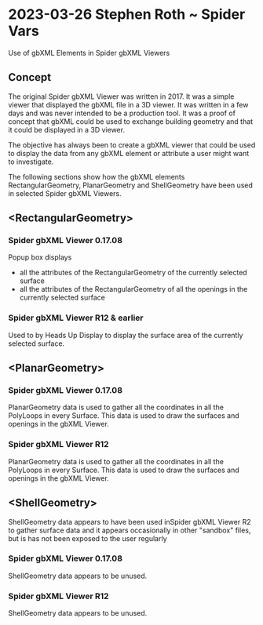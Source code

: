 # 2023-03-26 Stephen Roth ~  Spider Vars

Use of gbXML Elements in Spider gbXML Viewers

## Concept

The original Spider gbXML Viewer was written in 2017. It was a simple viewer that displayed the gbXML file in a 3D viewer. It was written in a few days and was never intended to be a production tool. It was a proof of concept that gbXML could be used to exchange building geometry and that it could be displayed in a 3D viewer.

The objective has always been to create a gbXML viewer that could be used to display the data from any gbXML element or attribute a user might want to investigate.

The following sections show how the gbXML elements RectangularGeometry, PlanarGeometry and ShellGeometry have been used in selected Spider gbXML Viewers.


## \<RectangularGeometry>

### Spider gbXML Viewer 0.17.08

Popup box displays
* all the attributes of the RectangularGeometry of the currently selected surface
* all the attributes of the RectangularGeometry of all the openings in the currently selected surface

### Spider gbXML Viewer R12 & earlier

Used to by Heads Up Display to display the surface area of the currently selected surface.


## \<PlanarGeometry>

### Spider gbXML Viewer 0.17.08

PlanarGeometry data is used to gather all the coordinates in all the PolyLoops in every Surface. This data is used to draw the surfaces and openings in the gbXML Viewer.

### Spider gbXML Viewer R12

PlanarGeometry data is used to gather all the coordinates in all the PolyLoops in every Surface. This data is used to draw the surfaces and openings in the gbXML Viewer.

## \<ShellGeometry>

ShellGeometry data appears to have been used inSpider gbXML Viewer R2 to gather surface data and it appears occasionally in other "sandbox" files, but is has not been exposed to the user regularly

### Spider gbXML Viewer 0.17.08

ShellGeometry data appears to be unused.

### Spider gbXML Viewer R12

ShellGeometry data appears to be unused.

